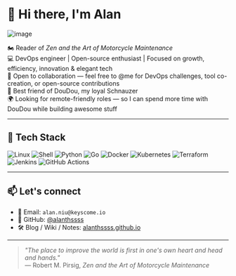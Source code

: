# 👋 Hi there, I'm Alan

![image](https://github.com/user-attachments/assets/b972e7fb-f75a-4c74-8e5a-e11dbb7a3517)

🏍️  Reader of *Zen and the Art of Motorcycle Maintenance*  
💻  DevOps engineer | Open-source enthusiast | Focused on growth, efficiency, innovation & elegant tech  
🤝  Open to collaboration — feel free to @me for DevOps challenges, tool co-creation, or open-source contributions  
🐶  Best friend of DouDou, my loyal Schnauzer  
🌍  Looking for remote-friendly roles — so I can spend more time with DouDou while building awesome stuff  

---

## 🧰 Tech Stack

![Linux](https://img.shields.io/badge/Linux-FCC624?style=flat&logo=linux&logoColor=black)
![Shell](https://img.shields.io/badge/Shell-121011?style=flat&logo=gnu-bash)
![Python](https://img.shields.io/badge/Python-3776AB?style=flat&logo=python&logoColor=white)
![Go](https://img.shields.io/badge/Go-00ADD8?style=flat&logo=go&logoColor=white)
![Docker](https://img.shields.io/badge/Docker-2496ED?style=flat&logo=docker&logoColor=white)
![Kubernetes](https://img.shields.io/badge/Kubernetes-326CE5?style=flat&logo=kubernetes&logoColor=white)
![Terraform](https://img.shields.io/badge/Terraform-7B42BC?style=flat&logo=terraform&logoColor=white)
![Jenkins](https://img.shields.io/badge/Jenkins-D24939?style=flat&logo=jenkins&logoColor=white)
![GitHub Actions](https://img.shields.io/badge/GitHub_Actions-2088FF?style=flat&logo=github-actions&logoColor=white)

---

## 📫 Let's connect

- 📧 Email: `alan.niu@keyscome.io`  
- 🐙 GitHub: [@alanthssss](https://github.com/alanthssss)  
- 🛠️ Blog / Wiki / Notes: [alanthssss.github.io](https://alanthssss.github.io/)
---

> _"The place to improve the world is first in one's own heart and head and hands."_  
> — Robert M. Pirsig, *Zen and the Art of Motorcycle Maintenance*
